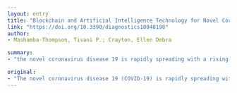 ```yaml
---
layout: entry
title: "Blockchain and Artificial Intelligence Technology for Novel Coronavirus Disease-19 Self-Testing"
link: "https://doi.org/10.3390/diagnostics10040198"
author:
- Mashamba-Thompson, Tivani P.; Crayton, Ellen Debra

summary:
- "the novel coronavirus disease 19 is rapidly spreading with a rising death toll and transmission rate reported in high income countries rather than in low income countries. The overburdened healthcare systems and poor disease surveillance systems may struggle to cope with this COVID-19 outbreak. Prompt deployment and appropriate implementation have the potential to curb the transmissions of COVId-19 and the related mortalities. We recommend a low cost blockchain and artificial intelligence-coupled self-testing and tracking systems for the disease."

original:
- "The novel coronavirus disease 19 (COVID-19) is rapidly spreading with a rising death toll and transmission rate reported in high income countries rather than in low income countries. The overburdened healthcare systems and poor disease surveillance systems in resource-limited settings may struggle to cope with this COVID-19 outbreak and this calls for a tailored strategic response for these settings. Here, we recommend a low cost blockchain and artificial intelligence-coupled self-testing and tracking systems for COVID-19 and other emerging infectious diseases. Prompt deployment and appropriate implementation of the proposed system have the potential to curb the transmissions of COVID-19 and the related mortalities, particularly in settings with poor access to laboratory infrastructure."
---
```


